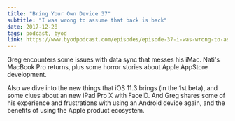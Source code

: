 ```yaml
---
title: "Bring Your Own Device 37"
subtitle: "I was wrong to assume that back is back"
date: 2017-12-28
tags: podcast, byod
link: https://www.byodpodcast.com/episodes/episode-37-i-was-wrong-to-assume-that-back-is-back/27/1/2018
---
```

Greg encounters some issues with data sync that messes his iMac. Nati's MacBook Pro returns, plus some horror stories about Apple AppStore development.

Also we dive into the new things that iOS 11.3 brings (in the 1st beta), and some clues about an new iPad Pro X with FaceID. And Greg shares some of his experience and frustrations with using an Android device again, and the benefits of using the Apple product ecosystem.
